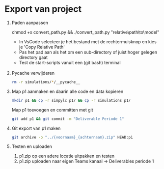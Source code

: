 # Export van project

<ol>

<li>

Paden aanpassen

chmod +x convert_path.py && ./convert_path.py "relative\path\to\model"

<ul>

<li>In VsCode selecteer je het bestand met de rechtermuisknop en kies je 'Copy Relative Path'</li>
<li>Pas het pad aan als het om een sub-directory of juist hoger gelegen directory gaat</li>
<li>Test de start-scripts vanuit een (git bash) terminal</li>

</ul>

</li>
<br>

<li>
Pycache verwijderen

```bash
rm -r simulations/*/__pycache__
```
</li>

<li> 
Map p1 aanmaken en daarin alle code en data kopieren

```bash
mkdir p1 && cp -r simpylc p1/ && cp -r simulations p1/
```

Map p1 toevoegen en committen met git

```bash
git add p1 && git commit -m "Deliverable Periode 1"
```

</li>

<li>

Git export van p1 maken

```bash
git archive -o "../{voornaam}_{achternaam}.zip" HEAD:p1
```

</li>

<li>

Testen en uploaden

<ol>

<li>p1.zip op een adere locatie uitpakken en testen</li>

<li>p1.zip uploaden naar eigen Teams kanaal -> Deliverables periode 1

</li>

</ol>